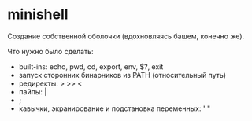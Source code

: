 # minishell

Создание собственной оболочки (вдохновляясь башем, конечно же).

Что нужно было сделать:

- built-ins: echo, pwd, cd, export, env, $?, exit
- запуск сторонних бинарников из PATH (относительный путь)
- редиректы: > >> <
- пайпы: |
- ;
- кавычки, экранирование и подстановка переменных: ' "
